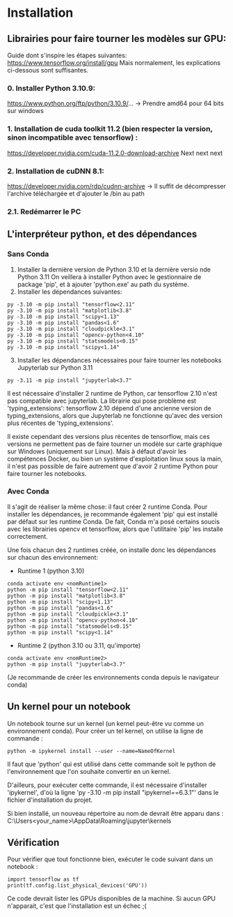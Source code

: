 # Installation
## Librairies pour faire tourner les modèles sur GPU:
Guide dont s'inspire les étapes suivantes: https://www.tensorflow.org/install/gpu
Mais normalement, les explications ci-dessous sont suffisantes.

### 0. Installer Python 3.10.9:
https://www.python.org/ftp/python/3.10.9/...
-> Prendre amd64 pour 64 bits sur windows

### 1. Installation de cuda toolkit 11.2 (bien respecter la version, sinon incompatible avec tensorflow) :
https://developer.nvidia.com/cuda-11.2.0-download-archive
Next next next

### 2. Installation de cuDNN 8.1:
https://developer.nvidia.com/rdp/cudnn-archive
-> Il suffit de décompresser l'archive téléchargée et d'ajouter le /bin au path

### 2.1. Redémarrer le PC

## L'interpréteur python, et des dépendances
### Sans Conda
1) Installer la dernière version de Python 3.10 et la dernière versio nde Python 3.11
   On veillera à installer Python avec le gestionnaire de package 'pip', et à ajouter
   'python.exe' au path du système.
2) Installer les dépendances suivantes:
```
py -3.10 -m pip install "tensorflow<2.11"
py -3.10 -m pip install "matplotlib<3.8"
py -3.10 -m pip install "scipy<1.13"
py -3.10 -m pip install "pandas<1.6"
py -3.10 -m pip install "cloudpickle<3.1"
py -3.10 -m pip install "opencv-python<4.10" 
py -3.10 -m pip install "statsmodels<0.15"
py -3.10 -m pip install "scipy<1.14"
```
3) Installer les dépendances nécessaires pour faire tourner les notebooks Jupyterlab sur Python 3.11
```
py -3.11 -m pip install "jupyterlab<3.7"
```

Il est nécessaire d'installer 2 runtime de Python, car tensorflow 2.10 n'est pas compatible avec jupyterlab.
La librairie qui pose problème est 'typing_extensions': tensorflow 2.10 dépend d'une ancienne version
de typing_extensions, alors que Jupyterlab ne fonctionne qu'avec des version plus récentes de 'typing_extensions'.

Il existe cependant des versions plus récentes de tensorflow, mais ces versions ne permettent pas de faire tourner
un modèle sur carte graphique sur Windows (uniquement sur Linux). Mais à défaut d'avoir les compétences Docker, ou 
bien un système d'exploitation linux sous la main, il n'est pas possible de faire autrement que d'avoir 2 
runtime Python pour faire tourner les notebooks.

### Avec Conda
Il s'agit de réaliser la même chose: il faut créer 2 runtime Conda. Pour installer les dépendances, je recommande
également 'pip' qui est installé par défaut sur les runtime Conda. De fait, Conda m'a posé certains soucis
avec les librairies opencv et tensorflow, alors que l'utilitaire 'pip' les installe correctement.

Une fois chacun des 2 runtimes créée, on installe donc les dépendances sur chacun des environnement:
- Runtime 1 (python 3.10)
```
conda activate env <nomRuntime1>
python -m pip install "tensorflow<2.11"
python -m pip install "matplotlib<3.8"
python -m pip install "scipy<1.13"
python -m pip install "pandas<1.6"
python -m pip install "cloudpickle<3.1"
python -m pip install "opencv-python<4.10" 
python -m pip install "statsmodels<0.15"
python -m pip install "scipy<1.14"
```
- Runtime 2 (python 3.10 ou 3.11, qu'importe)
```
conda activate env <nomRuntime2>
python -m pip install "jupyterlab<3.7"
```
(Je recommande de créer les environnements conda depuis le navigateur conda)

## Un kernel pour un notebook
Un notebook tourne sur un kernel (un kernel peut-être vu comme un environnement conda). Pour créer un tel kernel,
on utilise la ligne de commande :
```
python -m ipykernel install --user --name=NameOfKernel
```
Il faut que 'python' qui est utilisé dans cette commande soit le python de l'environnement que l'on souhaite
convertir en un kernel.

D'ailleurs, pour exécuter cette commande, il est nécessaire d'installer 'ipykernel', d'où la ligne 
'py -3.10 -m pip install "ipykernel==6.3.1"' dans le fichier d'installation du projet.

Si bien installé, un nouveau répertoire au nom de <NameOfKernel> devrait être apparu dans :
C:\Users\<your_name>\AppData\Roaming\jupyter\kernels

## Vérification
Pour vérifier que tout fonctionne bien, exécuter le code suivant dans un notebook :
```
import tensorflow as tf
print(tf.config.list_physical_devices('GPU'))
```
Ce code devrait lister les GPUs disponibles de la machine. Si aucun GPU n'apparait, c'est que l'installation 
est un échec ;(